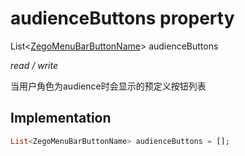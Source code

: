 


# audienceButtons property







List&lt;[ZegoMenuBarButtonName](../../zego_uikit_prebuilt_live_audio_room/ZegoMenuBarButtonName.md)> audienceButtons
  
_<span class="feature">read / write</span>_



<p>当用户角色为audience时会显示的预定义按钮列表</p>



## Implementation

```dart
List<ZegoMenuBarButtonName> audienceButtons = [];
```







